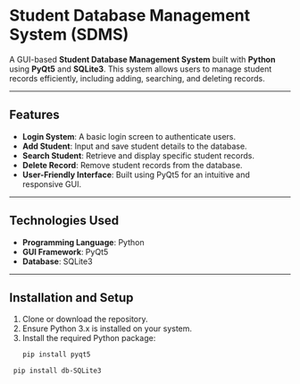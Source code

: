 # Student Database Management System (SDMS)

A GUI-based **Student Database Management System** built with **Python** using **PyQt5** and **SQLite3**. This system allows users to manage student records efficiently, including adding, searching, and deleting records.

---

## Features

- **Login System**: A basic login screen to authenticate users.
- **Add Student**: Input and save student details to the database.
- **Search Student**: Retrieve and display specific student records.
- **Delete Record**: Remove student records from the database.
- **User-Friendly Interface**: Built using PyQt5 for an intuitive and responsive GUI.

---

## Technologies Used

- **Programming Language**: Python
- **GUI Framework**: PyQt5
- **Database**: SQLite3

---

## Installation and Setup

1. Clone or download the repository.
2. Ensure Python 3.x is installed on your system.
3. Install the required Python package:
   ```bash
   pip install pyqt5

  ```bash
   pip install db-SQLite3
